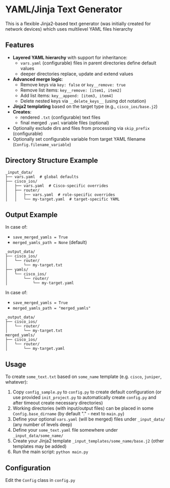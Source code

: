 # YAML/Jinja Text Generator

This is a flexible Jinja2-based text generator (was initially created for network devices) which uses multilevel YAML files hierarchy

## Features

- **Layered YAML hierarchy** with support for inheritance:
  - `vars.yaml` (configurable) files in parent directories define default values
  - deeper directories replace, update and extend values
- **Advanced merge logic**:
  - Remove keys via `key: false` or `key__remove: true`
  - Remove list items: `key__remove: [item1, item2]`
  - Add list items: `key__append: [item3, item4]`
  - Delete nested keys via `__delete_keys__` (using dot notation)
- **Jinja2 templating** based on the target type (e.g., `cisco_ios/base.j2`)
- **Creates**:
  - rendered `.txt` (configurable) text files
  - final merged `.yaml` variable files (optional)
- Optionally exclude dirs and files from processing via `skip_prefix` (configurable)
- Optionally set configurable variable from target YAML filename (`Config.filename_variable`)

## Directory Structure Example

```text
_input_data/
├── vars.yaml  # global defaults
├── cisco_ios/
│   ├── vars.yaml  # Cisco-specific overrides
│   ├── router/
│   │   ├── vars.yaml  # role-specific overrides
│   │   └── my-target.yaml  # target-specific YAML
```

## Output Example

In case of:
- `save_merged_yamls = True`
- `merged_yamls_path = None` (default)

```text
_output_data/
├── cisco_ios/
│   └── router/
│       └── my-target.txt
├── yamls/
│   └── cisco_ios/
│       └── router/
│           └── my-target.yaml
```

In case of:
- `save_merged_yamls = True`
- `merged_yamls_path = "merged_yamls"`

```text
_output_data/
├── cisco_ios/
│   └── router/
│       └── my-target.txt
merged_yamls/
├── cisco_ios/
│   └── router/
│       └── my-target.yaml
```

## Usage

To create `some_text.txt` based on `some_name` template (e.g. `cisco`, `juniper`, whatever):
1. Copy `config_sample.py` to `config.py` to create default configuration (or use provided `init_project.py` to automatically create `config.py` and after timeout create necessary directories)
1. Working directories (with input/output files) can be placed in some `Config.base_dirname` (by default "." - next to `main.py`)
1. Define your optional `vars.yaml` (will be merged) files under `_input_data/` (any number of levels deep)
1. Define your `some_text.yaml` file somewhere under `_input_data/some_name/`
1. Create your Jinja2 template `_input_templates/some_name/base.j2` (other templates may be added)
1. Run the main script: `python main.py`

## Configuration

Edit the `Config` class in `config.py`
